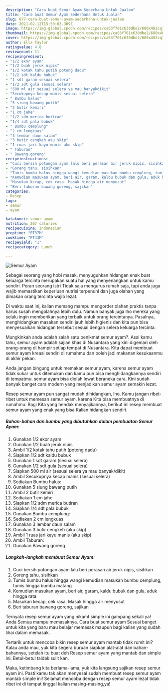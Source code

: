 ```yaml
---
description: "Cara buat Semur Ayam Sederhana Untuk Jualan"
title: "Cara buat Semur Ayam Sederhana Untuk Jualan"
slug: 677-cara-buat-semur-ayam-sederhana-untuk-jualan
date: 2021-02-12T15:50:03.309Z
image: https://img-global.cpcdn.com/recipes/ca63f701c630dbe2/680x482cq70/semur-ayam-foto-resep-utama.jpg
thumbnail: https://img-global.cpcdn.com/recipes/ca63f701c630dbe2/680x482cq70/semur-ayam-foto-resep-utama.jpg
cover: https://img-global.cpcdn.com/recipes/ca63f701c630dbe2/680x482cq70/semur-ayam-foto-resep-utama.jpg
author: Ella Taylor
ratingvalue: 4.8
reviewcount: 11
recipeingredient:
- "1/2 ekor ayam"
- "1/2 buah jeruk nipis"
- "1/2 kotak tahu putih potong dadu"
- "1/2 sdt kaldu bubuk"
- "1 sdt garam sesuai selera"
- "1/2 sdt gula sesuai selera"
- "500 ml air sesuai selera ya mau banyakdikit"
- "Secukupnya kecap manis sesuai selera"
- " Bumbu halus"
- "5 siung bawang putih"
- "2 butir kemiri"
- "1 cm jahe"
- "1/2 sdm merica butiran"
- "1/4 sdt pala bubuk"
- " Bumbu cemplung"
- "2 cm lengkuas"
- "3 lembar daun salam"
- "3 butir cengkeh aku skip"
- "1 ruas jari kayu manis aku skip"
- " Taburan"
- " Bawang goreng"
recipeinstructions:
- "Cuci bersih potongan ayam lalu beri perasan air jeruk nipis, sisihkan"
- "Goreng tahu, sisihkan"
- "Tumis bumbu halus hingga wangi kemudian masukan bumbu cemplung, tumis hingga bumbu matang"
- "Kemudian masukan ayam, beri air, garam, kaldu bubuk dan gula, aduk hingga rata"
- "Masukan kecap, cek rasa. Masak hingga air menyusut"
- "Beri taburan bawang goreng, sajikan"
categories:
- Resep
tags:
- semur
- ayam

katakunci: semur ayam 
nutrition: 207 calories
recipecuisine: Indonesian
preptime: "PT37M"
cooktime: "PT43M"
recipeyield: "1"
recipecategory: Lunch

---
```



![Semur Ayam](https://img-global.cpcdn.com/recipes/ca63f701c630dbe2/680x482cq70/semur-ayam-foto-resep-utama.jpg)

Sebagai seorang yang hobi masak, menyuguhkan hidangan enak buat keluarga tercinta merupakan suatu hal yang menyenangkan untuk kamu sendiri. Peran seorang istri Tidak saja mengurus rumah saja, tapi anda juga wajib memastikan keperluan nutrisi terpenuhi dan juga olahan yang dimakan orang tercinta wajib lezat.

Di waktu  saat ini, kalian memang mampu mengorder olahan praktis tanpa harus susah mengolahnya lebih dulu. Namun banyak juga lho mereka yang selalu ingin memberikan yang terbaik untuk orang tercintanya. Pasalnya, menghidangkan masakan sendiri jauh lebih higienis dan kita pun bisa menyesuaikan hidangan tersebut sesuai dengan selera keluarga tercinta. 



Mungkinkah anda adalah salah satu penikmat semur ayam?. Asal kamu tahu, semur ayam adalah sajian khas di Nusantara yang kini digemari oleh orang-orang di hampir setiap tempat di Nusantara. Kita dapat membuat semur ayam kreasi sendiri di rumahmu dan boleh jadi makanan kesukaanmu di akhir pekan.

Anda jangan bingung untuk memakan semur ayam, karena semur ayam tidak sukar untuk ditemukan dan kamu pun bisa menghidangkannya sendiri di tempatmu. semur ayam bisa diolah lewat beraneka cara. Kini sudah banyak banget cara modern yang menjadikan semur ayam semakin lezat.

Resep semur ayam pun sangat mudah dihidangkan, lho. Kamu jangan ribet-ribet untuk memesan semur ayam, karena Kita bisa membuatnya di rumahmu. Bagi Kita yang hendak menyajikannya, berikut ini resep membuat semur ayam yang enak yang bisa Kalian hidangkan sendiri.

<!--inarticleads1-->

##### Bahan-bahan dan bumbu yang dibutuhkan dalam pembuatan Semur Ayam:

1. Gunakan 1/2 ekor ayam
1. Gunakan 1/2 buah jeruk nipis
1. Ambil 1/2 kotak tahu putih (potong dadu)
1. Siapkan 1/2 sdt kaldu bubuk
1. Gunakan 1 sdt garam (sesuai selera)
1. Gunakan 1/2 sdt gula (sesuai selera)
1. Siapkan 500 ml air (sesuai selera ya mau banyak/dikit)
1. Ambil Secukupnya kecap manis (sesuai selera)
1. Sediakan  Bumbu halus:
1. Gunakan 5 siung bawang putih
1. Ambil 2 butir kemiri
1. Sediakan 1 cm jahe
1. Siapkan 1/2 sdm merica butiran
1. Siapkan 1/4 sdt pala bubuk
1. Gunakan  Bumbu cemplung:
1. Sediakan 2 cm lengkuas
1. Gunakan 3 lembar daun salam
1. Gunakan 3 butir cengkeh (aku skip)
1. Ambil 1 ruas jari kayu manis (aku skip)
1. Ambil  Taburan:
1. Gunakan  Bawang goreng




<!--inarticleads2-->

##### Langkah-langkah membuat Semur Ayam:

1. Cuci bersih potongan ayam lalu beri perasan air jeruk nipis, sisihkan
1. Goreng tahu, sisihkan
1. Tumis bumbu halus hingga wangi kemudian masukan bumbu cemplung, tumis hingga bumbu matang
1. Kemudian masukan ayam, beri air, garam, kaldu bubuk dan gula, aduk hingga rata
1. Masukan kecap, cek rasa. Masak hingga air menyusut
1. Beri taburan bawang goreng, sajikan




Ternyata resep semur ayam yang nikamt simple ini gampang sekali ya! Anda Semua mampu memasaknya. Cara buat semur ayam Sesuai banget untuk kita yang baru mau belajar memasak maupun bagi kalian yang sudah lihai dalam memasak.

Tertarik untuk mencoba bikin resep semur ayam mantab tidak rumit ini? Kalau anda mau, yuk kita segera buruan siapkan alat-alat dan bahan-bahannya, setelah itu buat deh Resep semur ayam yang mantab dan simple ini. Betul-betul taidak sulit kan. 

Maka, ketimbang kita berlama-lama, yuk kita langsung sajikan resep semur ayam ini. Pasti kamu tak akan menyesal sudah membuat resep semur ayam mantab simple ini! Selamat mencoba dengan resep semur ayam lezat tidak ribet ini di tempat tinggal kalian masing-masing,ya!.

